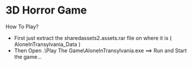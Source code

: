 # 3D Horror Game
How To Play?
- First just extract the sharedassets2.assets.rar file on where it is ( AloneInTransylvania_Data )
- Then Open .\Play The Game\AloneInTransylvania.exe  ==> Run and Start the game...
